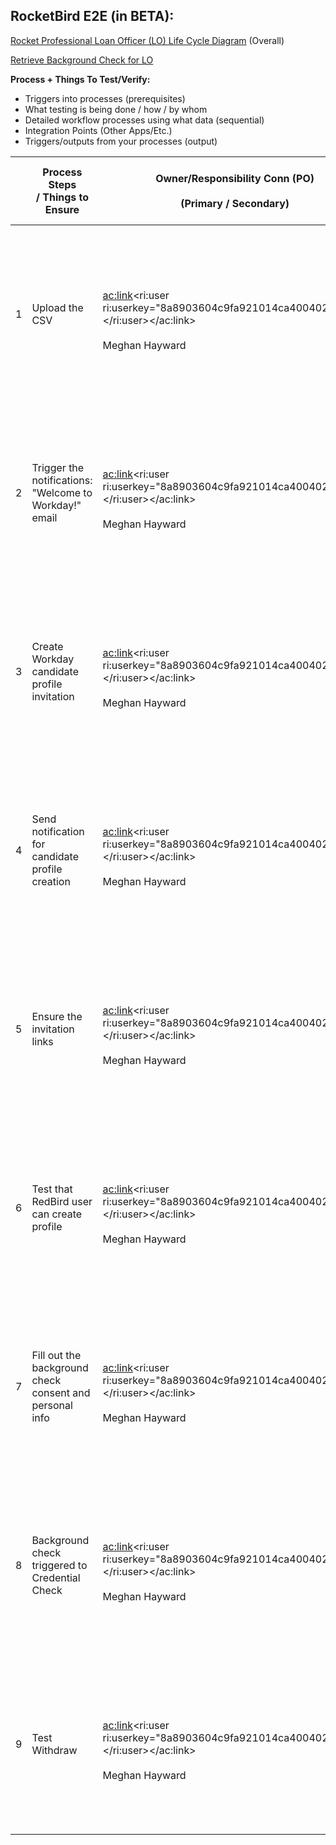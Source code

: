 
## **RocketBird E2E (in BETA):**

[Rocket Professional Loan Officer (LO) Life Cycle Diagram](https://editor.signavio.com/p/hub-preview#model/ff04d56e3b8644cd880073bf5a6af3ab;diagram) (Overall)

[Retrieve Background Check for LO](https://editor.signavio.com/p/hub-preview#model/d6b40fafc4854d56a578560f96695680;diagram)



**Process + Things To Test/Verify:**

- Triggers into processes (prerequisites)
- What testing is being done / how / by whom
- Detailed workflow processes using what data (sequential)
- Integration Points (Other Apps/Etc.)
- Triggers/outputs from your processes (output)





| <br> | Process Steps / Things to Ensure<br> | Owner/Responsibility Conn (PO)<br><br>(Primary / Secondary)<br> | SME / Testing Conn<br><br>(Primary / Secondary)<br> | Input and Output Triggers / Notifications<br> | Estimated Duration<br> | Status<br><br>(Complete / Not Started)<br> | Notes / Issues<br> |
| --- | --- | --- | --- | --- | --- | --- | --- |
| 1 | Upload the CSV<br> | <br><ac:link><ri:user ri:userkey="8a8903604c9fa921014ca40040271afe"></ri:user></ac:link><br><br>Meghan Hayward<br> | <br>**Integrations**: <ac:link><ri:user ri:userkey="8a8903604c9fa921014ca400343a1784"></ri:user></ac:link> <ac:link><ri:user ri:userkey="ff8080814adbc64a014ae01e847d000a"></ri:user></ac:link> <ac:link><ri:user ri:userkey="8a890360620700f90162d2b1b131003a"></ri:user></ac:link><br><br><br><br>**HRIS**: <ac:link><ri:user ri:userkey="ff8080814c4551ed014c47fbf86c0003"></ri:user></ac:link> Sydney Frazer<br> | <ul><li>Prerequisite: .CSV File (in WAVES)</li></ul> | <br> | **COMPLETE** | <br> |
| 2 | Trigger the notifications: "Welcome to Workday!" email<br> | <br><ac:link><ri:user ri:userkey="8a8903604c9fa921014ca40040271afe"></ri:user></ac:link><br><br>Meghan Hayward<br> | <br>**Integrations**: <ac:link><ri:user ri:userkey="8a8903604c9fa921014ca400343a1784"></ri:user></ac:link> <ac:link><ri:user ri:userkey="ff8080814adbc64a014ae01e847d000a"></ri:user></ac:link> <ac:link><ri:user ri:userkey="8a890360620700f90162d2b1b131003a"></ri:user></ac:link><br><br><br><br>**HRIS**: <ac:link><ri:user ri:userkey="ff8080814c4551ed014c47fbf86c0003"></ri:user></ac:link> Sydney Frazer<br> | <br> | <br> | **COMPLETE** | <br> |
| 3 | Create Workday candidate profile invitation<br> | <br><ac:link><ri:user ri:userkey="8a8903604c9fa921014ca40040271afe"></ri:user></ac:link><br><br>Meghan Hayward<br> | <br>**Integrations**: <ac:link><ri:user ri:userkey="8a8903604c9fa921014ca400343a1784"></ri:user></ac:link> <ac:link><ri:user ri:userkey="ff8080814adbc64a014ae01e847d000a"></ri:user></ac:link> <ac:link><ri:user ri:userkey="8a890360620700f90162d2b1b131003a"></ri:user></ac:link><br><br><br><br>**HRIS**: <ac:link><ri:user ri:userkey="ff8080814c4551ed014c47fbf86c0003"></ri:user></ac:link> Sydney Frazer<br> | <br> | <br> | **COMPLETE** | <br> |
| 4 | Send notification for candidate profile creation<br> | <br><ac:link><ri:user ri:userkey="8a8903604c9fa921014ca40040271afe"></ri:user></ac:link><br><br>Meghan Hayward<br> | <br>**Integrations**: <ac:link><ri:user ri:userkey="8a8903604c9fa921014ca400343a1784"></ri:user></ac:link> <ac:link><ri:user ri:userkey="ff8080814adbc64a014ae01e847d000a"></ri:user></ac:link> <ac:link><ri:user ri:userkey="8a890360620700f90162d2b1b131003a"></ri:user></ac:link><br><br><br><br>**HRIS**: <ac:link><ri:user ri:userkey="ff8080814c4551ed014c47fbf86c0003"></ri:user></ac:link> Sydney Frazer<br> | <br> | <br> | **COMPLETE** | <br> |
| 5 | Ensure the invitation links<br> | <br><ac:link><ri:user ri:userkey="8a8903604c9fa921014ca40040271afe"></ri:user></ac:link><br><br>Meghan Hayward<br> | <br>**Integrations**: <ac:link><ri:user ri:userkey="8a8903604c9fa921014ca400343a1784"></ri:user></ac:link> <ac:link><ri:user ri:userkey="ff8080814adbc64a014ae01e847d000a"></ri:user></ac:link> <ac:link><ri:user ri:userkey="8a890360620700f90162d2b1b131003a"></ri:user></ac:link><br><br><br><br>**HRIS**: <ac:link><ri:user ri:userkey="ff8080814c4551ed014c47fbf86c0003"></ri:user></ac:link> Sydney Frazer<br> | <br> | <br> | **COMPLETE** | <br> |
| 6 | Test that RedBird user can create profile<br> | <br><ac:link><ri:user ri:userkey="8a8903604c9fa921014ca40040271afe"></ri:user></ac:link><br><br>Meghan Hayward<br> | <br>**Integrations**: <ac:link><ri:user ri:userkey="8a8903604c9fa921014ca400343a1784"></ri:user></ac:link> <ac:link><ri:user ri:userkey="ff8080814adbc64a014ae01e847d000a"></ri:user></ac:link> <ac:link><ri:user ri:userkey="8a890360620700f90162d2b1b131003a"></ri:user></ac:link><br><br><br><br>**HRIS**: <ac:link><ri:user ri:userkey="ff8080814c4551ed014c47fbf86c0003"></ri:user></ac:link> Sydney Frazer<br> | <br> | <br> | **COMPLETE** | <br> |
| 7 | Fill out the background check consent and personal info<br> | <br><ac:link><ri:user ri:userkey="8a8903604c9fa921014ca40040271afe"></ri:user></ac:link><br><br>Meghan Hayward<br> | <br>**Integrations**: <ac:link><ri:user ri:userkey="8a8903604c9fa921014ca400343a1784"></ri:user></ac:link> <ac:link><ri:user ri:userkey="ff8080814adbc64a014ae01e847d000a"></ri:user></ac:link> <ac:link><ri:user ri:userkey="8a890360620700f90162d2b1b131003a"></ri:user></ac:link><br><br><br><br>**HRIS**: <ac:link><ri:user ri:userkey="ff8080814c4551ed014c47fbf86c0003"></ri:user></ac:link> Sydney Frazer<br> | <br> | <br> | **COMPLETE** | <br> |
| 8 | Background check triggered to Credential Check<br> | <br><ac:link><ri:user ri:userkey="8a8903604c9fa921014ca40040271afe"></ri:user></ac:link><br><br>Meghan Hayward<br> | <br>**Integrations**: <ac:link><ri:user ri:userkey="8a8903604c9fa921014ca400343a1784"></ri:user></ac:link> <ac:link><ri:user ri:userkey="ff8080814adbc64a014ae01e847d000a"></ri:user></ac:link> <ac:link><ri:user ri:userkey="8a890360620700f90162d2b1b131003a"></ri:user></ac:link><br><br><br><br>**HRIS**: <ac:link><ri:user ri:userkey="ff8080814c4551ed014c47fbf86c0003"></ri:user></ac:link> Sydney Frazer<br> | <br> | <br> | **COMPLETE** | Skipped the call to Cred Check - "faking the call back" |
| 9 | Test Withdraw | <br><ac:link><ri:user ri:userkey="8a8903604c9fa921014ca40040271afe"></ri:user></ac:link><br><br>Meghan Hayward<br> | <br>**Integrations**: <ac:link><ri:user ri:userkey="8a8903604c9fa921014ca400343a1784"></ri:user></ac:link> <ac:link><ri:user ri:userkey="ff8080814adbc64a014ae01e847d000a"></ri:user></ac:link> <ac:link><ri:user ri:userkey="8a890360620700f90162d2b1b131003a"></ri:user></ac:link><br><br><br><br>**HRIS**: <ac:link><ri:user ri:userkey="ff8080814c4551ed014c47fbf86c0003"></ri:user></ac:link> Sydney Frazer<br> | <br> | <br> | **COMPLETE** | <br> |







